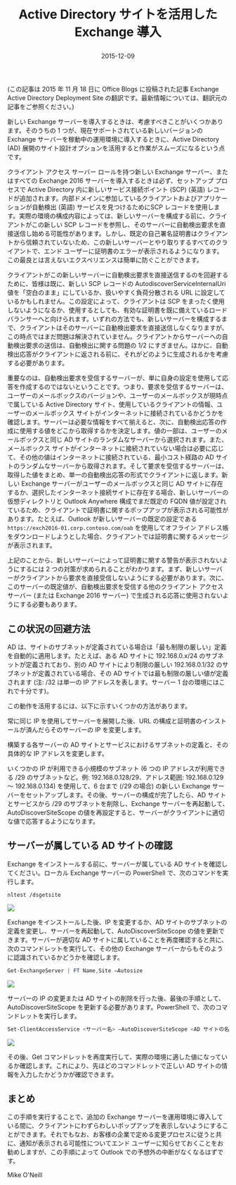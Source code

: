 ﻿---
title: >
  Active Directory サイトを活用した Exchange 導入
date: 2015-12-09
tags: Exchange
---

(この記事は 2015 年 11 月 18 日に Office Blogs に投稿された記事 Exchange Active Directory Deployment Site の翻訳です。最新情報については、翻訳元の記事をご参照ください。)

新しい Exchange サーバーを導入するときは、考慮すべきことがいくつかあります。そのうちの 1 つが、現在サポートされている新しいバージョンの Exchange サーバーを稼動中の運用環境に導入するときに、Active Directory (AD) 展開のサイト設計オプションを活用すると作業がスムーズになるという点です。

クライアント アクセス サーバー ロールを持つ新しい Exchange サーバー、またはすべての Exchange 2016 サーバーを導入するときは必ず、セットアップ プロセスで Active Directory 内に新しいサービス接続ポイント (SCP) (英語) レコードが追加されます。内部ドメインに参加しているクライアントおよびアプリケーションが自動検出 (英語) サービスを見つけるためにSCP レコードを使用します。実際の環境の構成内容によっては、新しいサーバーを構成する前に、クライアントがこの新しい SCP レコードを参照し、そのサーバーに自動検出要求を直接送信し始める可能性があります。しかし、既定の自己署名証明書はクライアントから信頼されていないため、この新しいサーバーとやり取りするすべてのクライアントで、エンド ユーザーに証明書のエラーが表示されるようになります。この最良とは言えないエクスペリエンスは簡単に防ぐことができます。

クライアントがこの新しいサーバーに自動検出要求を直接送信するのを回避するために、皆様は既に、新しい SCP レコードの AutodiscoverServiceInternalUri 値を「空白のまま」にしているか、扱いやすく負荷分散される URL に設定しているかもしれません。この設定によって、クライアントは SCP をまったく使用しないようになるか、使用するとしても、有効な証明書を既に備えているロード バランサーへと向けられます。いずれの方法でも、新しいサーバーを構成するまで、クライアントはそのサーバーに自動検出要求を直接送信しなくなりますが、この時点ではまだ問題は解決されていません。クライアントからサーバーへの自動検出要求の送信は、自動検出に関する問題の 1/2 にすぎません。ほかに、自動検出応答がクライアントに返される前に、それがどのように生成されるかを考慮する必要があります。

重要なのは、自動検出要求を受信するサーバーが、単に自身の設定を使用して応答を作成するのではないということです。つまり、要求を受信するサーバーは、ユーザーのメールボックスのバージョンや、ユーザーのメールボックスが現時点で属している Active Directory サイト、使用しているクライアントの情報、ユーザーのメールボックス サイトがインターネットに接続されているかどうかを確認します。サーバーは必要な情報をすべて揃えると、次に、自動検出応答の作成に使用する値をどこから取得するかを決定します。値の一部は、ユーザーのメールボックスと同じ AD サイトのランダムなサーバーから選択されます。また、メールボックス サイトがインターネットに接続されていない場合は必要に応じて、その他の値はインターネットに接続されている、最小コスト経路の AD サイトのランダムなサーバーから取得されます。そして要求を受信するサーバーは、取得した値をまとめ、単一の自動検出応答の形式でクライアントに返します。新しい Exchange サーバーがユーザーのメールボックスと同じ AD サイトに存在するか、選択したインターネット接続サイトに存在する場合、新しいサーバーの仮想ディレクトリと Outlook Anywhere 構成でまだ既定の FQDN 値が設定されているため、クライアントで証明書に関するポップアップが表示される可能性があります。たとえば、Outlook が新しいサーバーの既定の設定である `https://exch2016-01.corp.contoso.com/oab` を使用してオフライン アドレス帳をダウンロードしようとした場合、クライアントでは証明書に関するメッセージが表示されます。

上記のことから、新しいサーバーによって証明書に関する警告が表示されないようにするには 2 つの対策が求められることがわかります。まず、新しいサーバーがクライアントから要求を直接受信しないようにする必要があります。次に、このサーバーの既定値が、自動検出要求を受信する他のクライアント アクセス サーバー (または Exchange 2016 サーバー) で生成される応答に使用されないようにする必要もあります。

## この状況の回避方法
AD は、サイトのサブネットが定義されている場合は「最も制限の厳しい」定義を自動的に適用します。たとえば、ある AD サイトに 192.168.0.x/24 のサブネットが定義されており、別の AD サイトにより制限の厳しい 192.168.0.1/32 のサブネットが定義されている場合、その AD サイトでは最も制限の厳しい値が定義されます (注: /32 は単一の IP アドレスを表します。サーバー 1 台の環境にはこれで十分です)。

この動作を活用するには、以下に示すいくつかの方法があります。

常に同じ IP を使用してサーバーを展開した後、URL の構成と証明書のインストールが済んだらそのサーバーの IP を変更します。

構築する各サーバーの AD サイトとサービスにおけるサブネットの定義と、その具体的な IP アドレスを変更します。

いくつかの IP が利用できる小規模のサブネット (6 つの IP アドレスが利用できる /29 のサブネットなど。例: 192.168.0.128/29、アドレス範囲: 192.168.0.129 ～ 192.168.0.134) を使用して、6 台まで (/29 の場合) の新しい Exchange サーバーをセットアップします。その後、サーバーの構成が完了したら、AD サイトとサービスから /29 のサブネットを削除し、Exchange サーバーを再起動して、AutoDiscoverSiteScope の値を再設定すると、サーバーがクライアントに適切な値で応答するようになります。

## サーバーが属している AD サイトの確認
Exchange をインストールする前に、サーバーが属している AD サイトを確認してください。ローカル Exchange サーバーの PowerShell で、次のコマンドを実行します。

```
nltest /dsgetsite
```
![](image1.png)

Exchange をインストールした後、IP を変更するか、AD サイトのサブネットの定義を変更し、サーバーを再起動して、AutoDiscoverSiteScope の値を更新できます。サーバーが適切な AD サイトに属していることを再度確認すると共に、次のコマンドレットを実行して、その他の Exchange サーバーからもそのように認識されているかどうかを確認します。

```PowerShell
Get-ExchangeServer | FT Name,Site –Autosize
```

![](image2.png)

サーバーの IP の変更または AD サイトの削除を行った後、最後の手順として、AutoDiscoverSiteScope を更新する必要があります。PowerShell で、次のコマンドレットを実行します。

```PowerShell
Set-ClientAccessService <サーバー名> –AutoDiscoverSiteScope <AD サイトの名前>
```

![](image3.png)

その後、Get コマンドレットを再度実行して、実際の環境に適した値になっているか確認します。これにより、先ほどのコマンドレットで正しい AD サイトの情報を入力したかどうかが確認できます。

## まとめ
この手順を実行することで、追加の Exchange サーバーを運用環境に導入している間に、クライアントにわずらわしいポップアップを表示しないようにすることができます。それでもなお、お客様の企業で定める変更プロセスに従うと共に、通知が表示される可能性についてエンド ユーザーに知らせておくことをお勧めしますが、この手順によって Outlook での予想外の中断がなくなるはずです。

Mike O'Neill